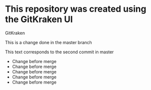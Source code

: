 # This repository was created using the GitKraken UI

GitKraken

This is a change done in the master branch

This text corresponds to the second commit in master

* Change before merge
* Change before merge
* Change before merge
* Change before merge
* Change before merge
